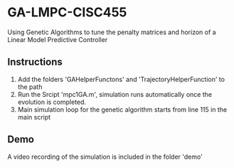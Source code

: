 # GA-LMPC-CISC455
Using Genetic Algorithms to tune the penalty matrices and horizon of a Linear Model Predictive Controller

## Instructions
1. Add the folders 'GAHelperFunctons' and 'TrajectoryHelperFunction' to the path 
2. Run the Srcipt 'mpc1GA.m', simulation runs automatically once the evolution is completed. 
3. Main simulation loop for the genetic algorithm starts from line 115 in the main script

## Demo 
A video recording of the simulation is included in the folder 'demo' 
